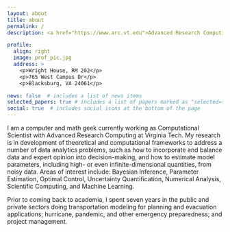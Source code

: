 ```yaml
---
layout: about
title: about
permalink: /
description: <a href="https://www.arc.vt.edu">Advanced Research Computing, Virginia Tech</a>. #Address. Contacts. Moto. Etc.

profile:
  align: right
  image: prof_pic.jpg
  address: >
    <p>Wright House, RM 202</p>
    <p>765 West Campus Dr</p>
    <p>Blacksburg, VA 24061</p>

news: false  # includes a list of news items
selected_papers: true # includes a list of papers marked as "selected={true}"
social: true  # includes social icons at the bottom of the page
---
```


I am a computer and math geek currently working as Computational Scientist with Advanced Research Computing at Virginia Tech. My research is in development of theoretical and computational frameworks to address a number of data analytics problems, such as how to incorporate and balance data and expert opinion into decision-making, and how to estimate model parameters, including high- or even infinite-dimensional quantities, from noisy data. Areas of interest include: Bayesian Inference, Parameter Estimation, Optimal Control, Uncertainty Quantification, Numerical Analysis, Scientific Computing, and Machine Learning.

Prior to coming back to academia, I spent seven years in the public and private sectors doing transportation modeling for planning and evacuation applications; hurricane, pandemic, and other emergency preparedness; and project management.

<!--
## education
- Ph.D., Math, 2018, Virginia Tech
- M.S., Math, 2004, Virginia Tech
- B.S., Physics, 2004, Virginia Tech
- B.S., Math, 2002, Virginia Tech
-->
